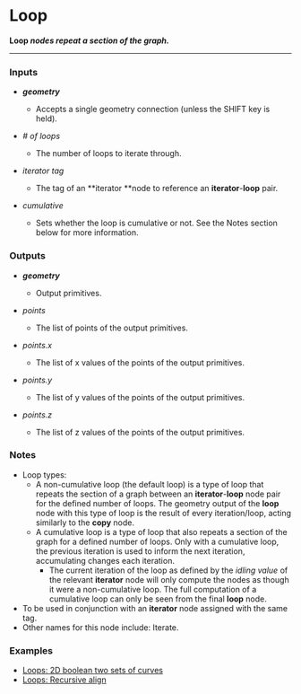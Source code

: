 # Loop

**Loop _nodes repeat a section of the graph._**

---


### Inputs

* **_geometry_**

  * Accepts a single geometry connection (unless the SHIFT key is held).

* _# of loops_

  * The number of loops to iterate through.

* _iterator tag_

  * The tag of an **iterator **node to reference an **iterator**-**loop** pair.

* _cumulative_

  * Sets whether the loop is cumulative or not. See the Notes section below for more information.


### Outputs

* **_geometry_**

  * Output primitives.

* _points_

  * The list of points of the output primitives.

* _points.x_

  * The list of x values of the points of the output primitives.

* _points.y_

  * The list of y values of the points of the output primitives.

* _points.z_

  * The list of z values of the points of the output primitives.


### Notes



* Loop types:
    * A non-cumulative loop (the default loop) is a type of loop that repeats the section of a graph between an **iterator**-**loop** node pair for the defined number of loops. The geometry output of the **loop** node with this type of loop is the result of every iteration/loop, acting similarly to the **copy** node.
    * A cumulative loop is a type of loop that also repeats a section of the graph for a defined number of loops. Only with a cumulative loop, the previous iteration is used to inform the next iteration, accumulating changes each iteration.
        * The current iteration of the loop as defined by the _idling value_ of the relevant **iterator** node will only compute the nodes as though it were a non-cumulative loop. The full computation of a cumulative loop can only be seen from the final **loop** node.
* To be used in conjunction with an **iterator** node assigned with the same tag.
* Other names for this node include: Iterate.


### Examples



* <a href="https://creator.trimble.com/graph?assetURI=whp:0892473a-e280-4dbf-8186-752079bef11e&version=latest" target="_blank">Loops: 2D boolean two sets of curves</a>
* <a href="https://creator.trimble.com/graph?assetURI=whp:cbceb42a-0345-480c-9ecb-31ea52eec5c5&version=latest" target="_blank">Loops: Recursive align</a>
